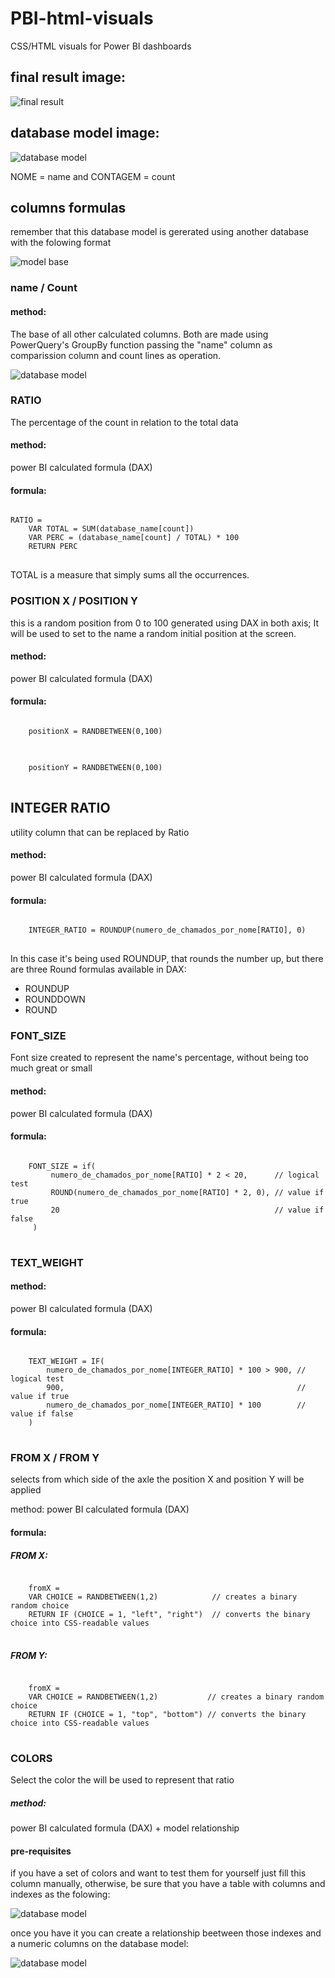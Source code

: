 # PBI-html-visuals
CSS/HTML visuals for Power BI dashboards

## final result image:

![final result](https://raw.githubusercontent.com/Ronnie018/PBI-html-visuals/main/blobs/names.PNG?raw=true)

## database model image:

![database model](https://raw.githubusercontent.com/Ronnie018/PBI-html-visuals/main/blobs/database_model.PNG?raw=true)
 
NOME = name and CONTAGEM = count

## columns formulas

remember that this database model is gererated using another database with the folowing format

![model base](https://raw.githubusercontent.com/Ronnie018/PBI-html-visuals/main/blobs/model_base.PNG?raw=true)

### name / Count

#### method:
The base of all other calculated columns. Both are made using PowerQuery's GroupBy function passing the "name" column as comparission column and count lines as operation.

![database model](https://raw.githubusercontent.com/Ronnie018/PBI-html-visuals/main/blobs/groupby%20config.PNG?raw=true)

### RATIO
The percentage of the count in relation to the total data

#### method:
power BI calculated formula (DAX)

#### formula:
<pre>
<code>
RATIO = 
    VAR TOTAL = SUM(database_name[count])
    VAR PERC = (database_name[count] / TOTAL) * 100
    RETURN PERC
</code>
</pre>

TOTAL is a measure that simply sums all the occurrences.

### POSITION X / POSITION Y
this is a random position from 0 to 100 generated using DAX in both axis; It will be used to set to the name a random initial position at the screen.

#### method:
power BI calculated formula (DAX)

#### formula:

<pre>
<code>
    positionX = RANDBETWEEN(0,100)
</code>
</pre>

<pre>
<code>
    positionY = RANDBETWEEN(0,100)
</code>
</pre>

## INTEGER RATIO 

utility column that can be replaced by Ratio

#### method:
power BI calculated formula (DAX)

#### formula:

<pre>
<code>
    INTEGER_RATIO = ROUNDUP(numero_de_chamados_por_nome[RATIO], 0)
</code>
</pre>

In this case it's being used ROUNDUP, that rounds the number up, but there are three Round formulas available in DAX:
<ul>
 <li>ROUNDUP</li>
 <li>ROUNDDOWN</li>
 <li>ROUND</li>
</ul>

### FONT_SIZE 
Font size created to represent the name's percentage, without being too much great or small

#### method:
power BI calculated formula (DAX)

#### formula:

<pre>
<code>
    FONT_SIZE = if(
         numero_de_chamados_por_nome[RATIO] * 2 < 20,      // logical test
         ROUND(numero_de_chamados_por_nome[RATIO] * 2, 0), // value if true
         20                                                // value if false
     )
</code>
</pre>

### TEXT_WEIGHT

#### method:
power BI calculated formula (DAX)

#### formula:

<pre>
<code>
    TEXT_WEIGHT = IF(
        numero_de_chamados_por_nome[INTEGER_RATIO] * 100 > 900, // logical test
        900,                                                    // value if true
        numero_de_chamados_por_nome[INTEGER_RATIO] * 100        // value if false
    )
</code>
</pre>

### FROM X / FROM Y
selects from which side of the axle the position X and position Y will be applied

method: 
power BI calculated formula (DAX)

#### formula:

##### FROM X:
<pre>
<code>
    fromX = 
    VAR CHOICE = RANDBETWEEN(1,2)            // creates a binary random choice 
    RETURN IF (CHOICE = 1, "left", "right")  // converts the binary choice into CSS-readable values
</code>
</pre>

##### FROM Y:
<pre>
<code>
    fromX = 
    VAR CHOICE = RANDBETWEEN(1,2)           // creates a binary random choice 
    RETURN IF (CHOICE = 1, "top", "bottom") // converts the binary choice into CSS-readable values
</code>
</pre>

### COLORS 
Select the color the will be used to represent that ratio

##### method: 
power BI calculated formula (DAX) + model relationship

#### pre-requisites
if you have a set of colors and want to test them for yourself just fill this column manually, otherwise, be sure that you have a table with columns and indexes as the folowing:

![database model](https://raw.githubusercontent.com/Ronnie018/PBI-html-visuals/main/blobs/colors_base.PNG?raw=true)

once you have it you can create a relationship beetween those indexes and a numeric columns on the database model:

![database model](https://raw.githubusercontent.com/Ronnie018/PBI-html-visuals/main/blobs/relationship.PNG?raw=true)
